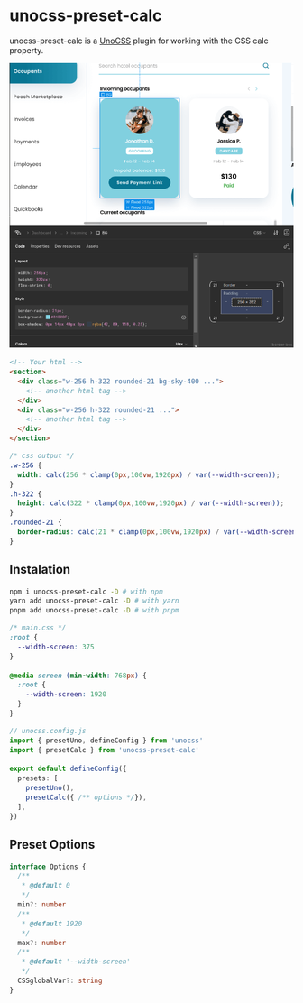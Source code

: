 # unocss-preset-calc

unocss-preset-calc is a [UnoCSS](https://unocss.dev/) plugin for working with the CSS calc property.

![Figma UI design](./images/design.png)

```html
<!-- Your html -->
<section>
  <div class="w-256 h-322 rounded-21 bg-sky-400 ...">
    <!-- another html tag -->
  </div>
  <div class="w-256 h-322 rounded-21 ...">
    <!-- another html tag -->
  </div>
</section>
```

```css
/* css output */
.w-256 {
  width: calc(256 * clamp(0px,100vw,1920px) / var(--width-screen));
}
.h-322 {
  height: calc(322 * clamp(0px,100vw,1920px) / var(--width-screen));
}
.rounded-21 {
  border-radius: calc(21 * clamp(0px,100vw,1920px) / var(--width-screen));
}
```

## Instalation

```bash
npm i unocss-preset-calc -D # with npm
yarn add unocss-preset-calc -D # with yarn
pnpm add unocss-preset-calc -D # with pnpm
```

```css
/* main.css */
:root {
  --width-screen: 375
}

@media screen (min-width: 768px) {
  :root {
    --width-screen: 1920
  }
}
```

```typescript
// unocss.config.js
import { presetUno, defineConfig } from 'unocss'
import { presetCalc } from 'unocss-preset-calc'

export default defineConfig({
  presets: [
    presetUno(),
    presetCalc({ /** options */}),
  ],
})
```

## Preset Options
```typescript
interface Options {
  /**
   * @default 0
   */
  min?: number
  /**
   * @default 1920
   */
  max?: number
  /**
   * @default '--width-screen'
   */
  CSSglobalVar?: string
}
```